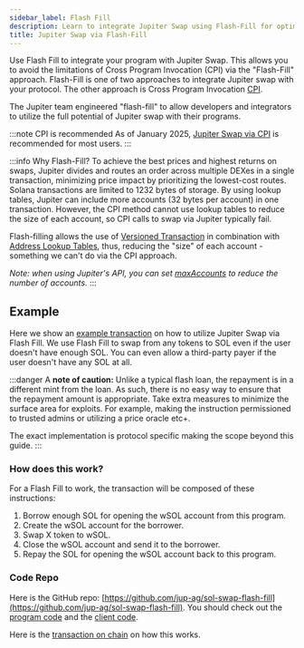 ```yaml
---
sidebar_label: Flash Fill
description: Learn to integrate Jupiter Swap using Flash-Fill for optimal crypto transactions. Discover unmatched efficiency!
title: Jupiter Swap via Flash-Fill
---
```


<head>
    <title>Jupiter Swap Flash Fill Documentation: Full Explanation</title>
    <meta name="twitter:card" content="summary" />
</head>



Use Flash Fill to integrate your program with Jupiter Swap. This allows you to avoid the limitations of Cross Program Invocation (CPI) via the "Flash-Fill" approach. Flash-Fill is one of two approaches to integrate Jupiter swap with your protocol. The other approach is Cross Program Invocation [CPI](/docs/old/APIs/cpi).

The Jupiter team engineered "flash-fill" to allow developers and integrators to utilize the full potential of Jupiter swap with their programs.

:::note CPI is recommended
As of January 2025, [Jupiter Swap via CPI](./cpi) is recommended for most users.
:::

:::info Why Flash-Fill?
To achieve the best prices and highest returns on swaps, Jupiter divides and routes an order across multiple DEXes in a single transaction, minimizing price impact by prioritizing the lowest-cost routes. Solana transactions are limited to 1232 bytes of storage. By using lookup tables, Jupiter can include more accounts (32 bytes per account) in one transaction. However, the CPI method cannot use lookup tables to reduce the size of each account, so CPI calls to swap via Jupiter typically fail.

Flash-filling allows the use of [Versioned Transaction](https://docs.solana.com/developing/versioned-transactions) in combination with [Address Lookup Tables](https://docs.solana.com/developing/lookup-tables), thus, reducing the "size" of each account - something we can't do via the CPI approach.

_Note: when using Jupiter's API, you can set [maxAccounts](/docs/old/APIs/swap-api#using-maxaccounts) to reduce the number of accounts._
:::

## Example

Here we show an [example transaction](https://solscan.io/tx/4psWiUFGdRhKqi1UXSWrpoM3RCJWAXpz6CTpsd5fZwjr8nEpLiZVuiyaERj95hUNnm6dhfxircLgAqCbHV3wCVpT) on how to utilize Jupiter Swap via Flash Fill. We use Flash Fill to swap from any tokens to SOL even if the user doesn't have enough SOL. You can even allow a third-party payer if the user doesn't have any SOL at all.

:::danger
A **note of caution:** Unlike a typical flash loan, the repayment is in a different mint from the loan. As such, there is no easy way to ensure that the repayment amount is appropriate. Take extra measures to minimize the surface area for exploits. For example, making the instruction permissioned to trusted admins or utilizing a price oracle etc+.

The exact implementation is protocol specific making the scope beyond this guide.
:::

### How does this work?
For a Flash Fill to work, the transaction will be composed of these instructions:

1. Borrow enough SOL for opening the wSOL account from this program.
2. Create the wSOL account for the borrower.
3. Swap X token to wSOL.
4. Close the wSOL account and send it to the borrower.
5. Repay the SOL for opening the wSOL account back to this program.

### Code Repo

Here is the GitHub repo: [https://github.com/jup-ag/sol-swap-flash-fill](https://github.com/jup-ag/sol-swap-flash-fill). You should check out the [program code](https://github.com/jup-ag/sol-swap-flash-fill/blob/main/programs/flash-fill/src/lib.rs) and the [client code](https://github.com/jup-ag/sol-swap-flash-fill/blob/main/cli/flash-fill.ts).

Here is the [transaction on chain](https://solscan.io/tx/4psWiUFGdRhKqi1UXSWrpoM3RCJWAXpz6CTpsd5fZwjr8nEpLiZVuiyaERj95hUNnm6dhfxircLgAqCbHV3wCVpT) on how this works.